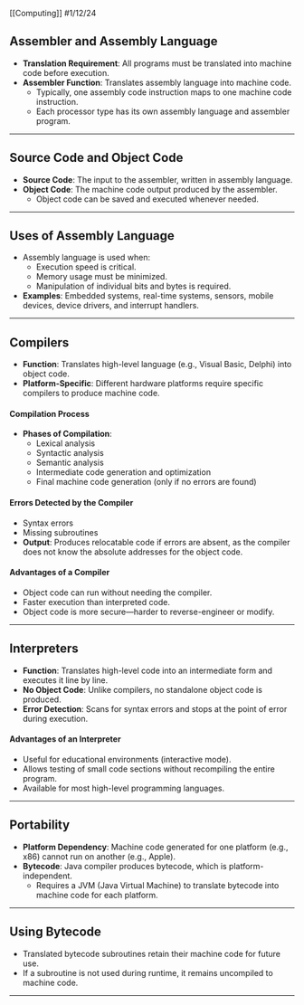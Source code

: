 [[Computing]]
#1/12/24 

## **Assembler and Assembly Language**

- **Translation Requirement**: All programs must be translated into machine code before execution.
- **Assembler Function**: Translates assembly language into machine code.
    - Typically, one assembly code instruction maps to one machine code instruction.
    - Each processor type has its own assembly language and assembler program.

---

## **Source Code and Object Code**

- **Source Code**: The input to the assembler, written in assembly language.
- **Object Code**: The machine code output produced by the assembler.
    - Object code can be saved and executed whenever needed.

---

## **Uses of Assembly Language**

- Assembly language is used when:
    - Execution speed is critical.
    - Memory usage must be minimized.
    - Manipulation of individual bits and bytes is required.
- **Examples**: Embedded systems, real-time systems, sensors, mobile devices, device drivers, and interrupt handlers.

---

## **Compilers**

- **Function**: Translates high-level language (e.g., Visual Basic, Delphi) into object code.
- **Platform-Specific**: Different hardware platforms require specific compilers to produce machine code.

#### **Compilation Process**

- **Phases of Compilation**:
    - Lexical analysis
    - Syntactic analysis
    - Semantic analysis
    - Intermediate code generation and optimization
    - Final machine code generation (only if no errors are found)

#### **Errors Detected by the Compiler**

- Syntax errors
- Missing subroutines
- **Output**: Produces relocatable code if errors are absent, as the compiler does not know the absolute addresses for the object code.

#### **Advantages of a Compiler**

- Object code can run without needing the compiler.
- Faster execution than interpreted code.
- Object code is more secure—harder to reverse-engineer or modify.

---

## **Interpreters**

- **Function**: Translates high-level code into an intermediate form and executes it line by line.
- **No Object Code**: Unlike compilers, no standalone object code is produced.
- **Error Detection**: Scans for syntax errors and stops at the point of error during execution.

#### **Advantages of an Interpreter**

- Useful for educational environments (interactive mode).
- Allows testing of small code sections without recompiling the entire program.
- Available for most high-level programming languages.

---

## **Portability**

- **Platform Dependency**: Machine code generated for one platform (e.g., x86) cannot run on another (e.g., Apple).
- **Bytecode**: Java compiler produces bytecode, which is platform-independent.
    - Requires a JVM (Java Virtual Machine) to translate bytecode into machine code for each platform.

---

## **Using Bytecode**

- Translated bytecode subroutines retain their machine code for future use.
- If a subroutine is not used during runtime, it remains uncompiled to machine code.

---
